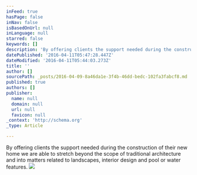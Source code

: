 ```yaml
---
inFeed: true
hasPage: false
inNav: false
isBasedOnUrl: null
inLanguage: null
starred: false
keywords: []
description: 'By offering clients the support needed during the construction of their new home we are able to stretch beyond the scope of traditional architecture and into matters related to landscapes, interior design and pool or water features.'
datePublished: '2016-04-11T05:47:28.447Z'
dateModified: '2016-04-11T05:44:03.273Z'
title: ''
author: []
sourcePath: _posts/2016-04-09-8a46da1e-3f4b-46dd-bedc-102fa3fabcf8.md
published: true
authors: []
publisher:
  name: null
  domain: null
  url: null
  favicon: null
_context: 'http://schema.org'
_type: Article

---
```

By offering clients the support needed during the construction of their new home we are able to stretch beyond the scope of traditional architecture and into matters related to landscapes, interior design and pool or water features.
![](https://the-grid-user-content.s3-us-west-2.amazonaws.com/a32c1cf8-d6d9-44c1-8f2e-90985ad57b95.jpg)